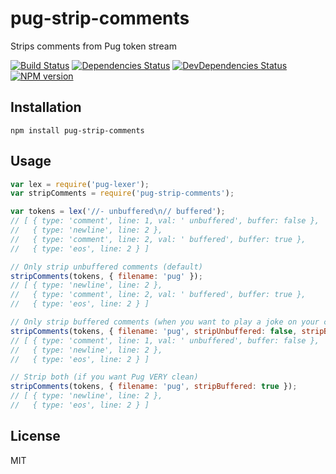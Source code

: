 # pug-strip-comments

Strips comments from Pug token stream

[![Build Status](https://img.shields.io/travis/pugjs/pug-strip-comments/master.svg)](https://travis-ci.org/pugjs/pug-strip-comments)
[![Dependencies Status](https://david-dm.org/pugjs/pug/status.svg?path=packages/pug-strip-comments)](https://david-dm.org/pugjs/pug?path=packages/pug-strip-comments)
[![DevDependencies Status](https://david-dm.org/pugjs/pug/dev-status.svg?path=packages/pug-strip-comments)](https://david-dm.org/pugjs/pug?path=packages/pug-strip-comments&type=dev)
[![NPM version](https://img.shields.io/npm/v/pug-strip-comments.svg)](https://www.npmjs.org/package/pug-strip-comments)

## Installation

    npm install pug-strip-comments

## Usage

```js
var lex = require('pug-lexer');
var stripComments = require('pug-strip-comments');

var tokens = lex('//- unbuffered\n// buffered');
// [ { type: 'comment', line: 1, val: ' unbuffered', buffer: false },
//   { type: 'newline', line: 2 },
//   { type: 'comment', line: 2, val: ' buffered', buffer: true },
//   { type: 'eos', line: 2 } ]

// Only strip unbuffered comments (default)
stripComments(tokens, { filename: 'pug' });
// [ { type: 'newline', line: 2 },
//   { type: 'comment', line: 2, val: ' buffered', buffer: true },
//   { type: 'eos', line: 2 } ]

// Only strip buffered comments (when you want to play a joke on your coworkers)
stripComments(tokens, { filename: 'pug', stripUnbuffered: false, stripBuffered: true });
// [ { type: 'comment', line: 1, val: ' unbuffered', buffer: false },
//   { type: 'newline', line: 2 },
//   { type: 'eos', line: 2 } ]

// Strip both (if you want Pug VERY clean)
stripComments(tokens, { filename: 'pug', stripBuffered: true });
// [ { type: 'newline', line: 2 },
//   { type: 'eos', line: 2 } ]
```

## License

MIT
